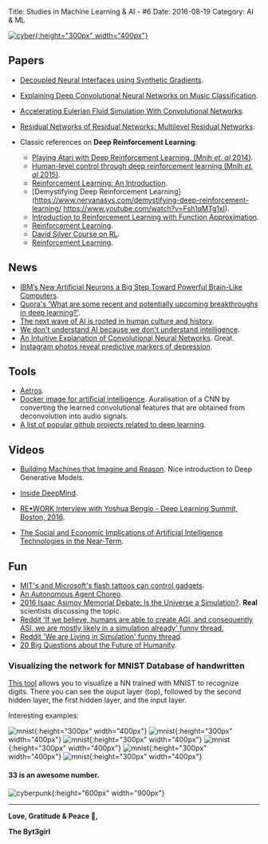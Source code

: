 Title: Studies in Machine Learning & AI - #6
Date: 2016-08-19
Category: AI & ML


[![cyber](./cyberpunk/6.png){:height="300px" width="400px"}](https://www.reddit.com/r/Cyberpunk/comments/4xun92/would_anyone_want_more_photoshops_like_this/)

## Papers

* [Decoupled Neural Interfaces using Synthetic Gradients](https://arxiv.org/pdf/1608.05343.pdf).
* [Explaining Deep Convolutional Neural Networks on Music Classification](https://arxiv.org/pdf/1607.02444v1.pdf).
* [Accelerating Eulerian Fluid Simulation With Convolutional Networks](http://cims.nyu.edu/~schlacht/CNNFluids.htm).
* [Residual Networks of Residual Networks: Multilevel Residual Networks](http://arxiv.org/abs/1608.02908?utm_campaign=Revue%20newsletter&utm_medium=Newsletter&utm_source=revue).


* Classic references on **Deep Reinforcement Learning**:
	- [Playing Atari with Deep Reinforcement Learning, (Mnih *et. al* 2014)](https://www.cs.toronto.edu/~vmnih/docs/dqn.pdf).
	- [Human-level control through deep reinforcement learning (Mnih *et. al* 2015)](http://home.uchicago.edu/~arij/journalclub/papers/2015_Mnih_et_al.pdf).
	- [Reinforcement Learning: An Introduction](http://people.inf.elte.hu/lorincz/Files/RL_2006/SuttonBook.pdf).
	- [Demystifying Deep Reinforcement Learning](https://www.nervanasys.com/demystifying-deep-reinforcement-learning/
https://www.youtube.com/watch?v=Fsh1qMTg1xI).
	- [Introduction to Reinforcement Learning with Function Approximation](http://media.nips.cc/Conferences/2015/tutorialslides/SuttonIntroRL-nips-2015-tutorial.pdf).
	- [Reinforcement Learning](http://www.cse.unsw.edu.au/~cs9417ml/RL1/index.html).
	- [David Silver Course on RL](http://www0.cs.ucl.ac.uk/staff/d.silver/web/Teaching.html).
	- [Reinforcement Learning](http://artint.info/html/ArtInt_262.html).


## News


* [IBM’s New Artificial Neurons a Big Step Toward Powerful Brain-Like Computers](http://singularityhub.com/2016/08/14/ibms-new-artificial-neurons-a-big-step-toward-brain-like-computers/).
* [Quora's 'What are some recent and potentially upcoming breakthroughs in deep learning?'](https://www.quora.com/What-are-some-recent-and-potentially-upcoming-breakthroughs-in-deep-learning).
* [The next wave of AI is rooted in human culture and history](https://www.engadget.com/2016/08/16/the-next-wave-of-ai-is-rooted-in-human-culture-and-history/).
* [We don't understand AI because we don't understand intelligence](https://www.engadget.com/2016/08/15/technological-singularity-problems-brain-mind/).
* [An Intuitive Explanation of Convolutional Neural Networks](https://ujjwalkarn.me/2016/08/11/intuitive-explanation-convnets/?utm_campaign=Revue%20newsletter&utm_medium=Newsletter&utm_source=revue). Great.
* [Instagram photos reveal predictive markers of depression](https://arxiv.org/pdf/1608.03282v1.pdf).


## Tools

* [Aetros](http://aetros.com/).
* [Docker image for artificial intelligence](https://github.com/berlius/artificial-intelligence). Auralisation of a CNN by converting the learned convolutional features that are obtained from deconvolution into audio signals.
* [A list of popular github projects related to deep learning](https://github.com/aymericdamien/TopDeepLearning?utm_campaign=Revue%20newsletter&utm_medium=Newsletter&utm_source=revue).


## Videos

* [Building Machines that Imagine and Reason](http://shakirm.com/slides/DLSummerSchool_Aug2016_compress.pdf). Nice introduction to Deep Generative Models.

* [Inside DeepMind](https://www.youtube.com/watch?v=xN1d3qHMIEQ).
* [RE•WORK Interview with Yoshua Bengio - Deep Learning Summit, Boston, 2016](https://www.youtube.com/watch?utm_campaign=Revue%20newsletter&utm_medium=Newsletter&utm_source=revue&v=InYNSzVblZQ).
* [The Social and Economic Implications of Artificial Intelligence Technologies in the Near-Term](https://artificialintelligencenow.com/).

## Fun

* [MIT's and Microsoft's flash tattoos can control gadgets](https://www.engadget.com/2016/08/13/duoskin-high-tech-flash-tattoos/).
* [An Autonomous Agent Choreo](https://vimeo.com/176714277).
* [2016 Isaac Asimov Memorial Debate: Is the Universe a Simulation?](https://www.youtube.com/watch?v=wgSZA3NPpBs&index=2&list=PLrfcruGtplwGKzxDI_Ne06NlpOKt-yonZ). **Real** scientists discussing the topic.
* [Reddit 'If we believe, humans are able to create AGI, and consequently ASI, we are mostly likely in a simulation already' funny thread.](https://www.reddit.com/r/artificial/comments/4xbuiy/if_we_believe_humans_are_able_to_create_agi_and/)
* [Reddit 'We are Living in Simulation' funny thread](https://www.reddit.com/r/artificial/comments/4xtile/why_elon_musk_says_were_living_in_a_simulation/).
* [20 Big Questions about the Future of Humanity](http://www.scientificamerican.com/article/20-big-questions-about-the-future-of-humanity/).

### Visualizing the network for MNIST Database of handwritten 

[This tool](http://scs.ryerson.ca/~aharley/vis/fc/) allows you to visualize a NN trained with MNIST to recognize digits. There you can see the ouput layer (top), followed by the second hidden layer, the first hidden layer, and the input layer. 

Interesting examples:

![mnist](./mnist/1.png){:height="300px" width="400px"}
![mnist](./mnist/2.png){:height="300px" width="400px"}
![mnist](./mnist/3.png){:height="300px" width="400px"}
![mnist](./mnist/4.png){:height="300px" width="400px"}
![mnist](./mnist/5.png){:height="300px" width="400px"}
![mnist](./mnist/6.png){:height="300px" width="400px"}


#### 33 is an awesome number.

![cyberpunk](./draws/gan.png){:height="600px" width="900px"}


----

**Love, Gratitude & Peace 🌺,**

**The Byt3girl**
